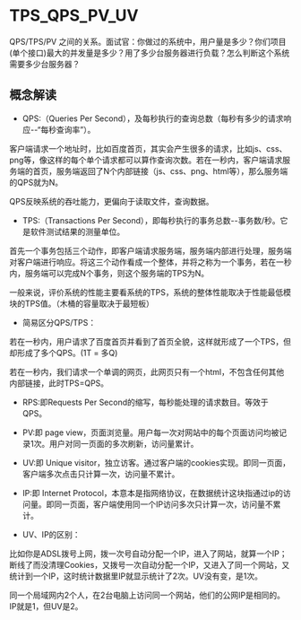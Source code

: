 # TPS_QPS_PV_UV
QPS/TPS/PV 之间的关系。面试官：你做过的系统中，用户量是多少？你们项目(单个接口)最大的并发量是多少？用了多少台服务器进行负载？怎么判断这个系统需要多少台服务器？

## 概念解读
* QPS:（Queries Per Second），及每秒执行的查询总数（每秒有多少的请求响应--“每秒查询率”）。

客户端请求一个地址时，比如百度首页，其实会产生很多的请求，比如js、css、png等，像这样的每个单个请求都可以算作查询次数。若在一秒内，客户端请求服务端的首页，服务端返回了N个内部链接（js、css、png、html等），那么服务端的QPS就为N。

QPS反映系统的吞吐能力，更偏向于读取文件，查询数据。

* TPS:（Transactions Per Second），即每秒执行的事务总数--事务数/秒。它是软件测试结果的测量单位。

首先一个事务包括三个动作，即客户端请求服务端，服务端内部进行处理，服务端对客户端进行响应。将这三个动作看成一个整体，并将之称为一个事务，若在一秒内，服务端可以完成N个事务，则这个服务端的TPS为N。

一般来说，评价系统的性能主要看系统的TPS，系统的整体性能取决于性能最低模块的TPS值。（木桶的容量取决于最短板）

* 简易区分QPS/TPS：

若在一秒内，用户请求了百度首页并看到了首页全貌，这样就形成了一个TPS，但却形成了多个QPS。(1T = 多Q)

若在一秒内，我们请求一个单调的网页，此网页只有一个html，不包含任何其他内部链接，此时TPS=QPS。

* RPS:即Requests Per Second的缩写，每秒能处理的请求数目。等效于QPS。

* PV:即 page view，页面浏览量。用户每一次对网站中的每个页面访问均被记录1次。用户对同一页面的多次刷新，访问量累计。

* UV:即 Unique visitor，独立访客。通过客户端的cookies实现。即同一页面，客户端多次点击只计算一次，访问量不累计。

* IP:即 Internet Protocol，本意本是指网络协议，在数据统计这块指通过ip的访问量。即同一页面，客户端使用同一个IP访问多次只计算一次，访问量不累计。

* UV、IP的区别：

比如你是ADSL拨号上网，拨一次号自动分配一个IP，进入了网站，就算一个IP；断线了而没清理Cookies，又拨号一次自动分配一个IP，又进入了同一个网站，又统计到一个IP，这时统计数据里IP就显示统计了2次。UV没有变，是1次。

同一个局域网内2个人，在2台电脑上访问同一个网站，他们的公网IP是相同的。IP就是1，但UV是2。

